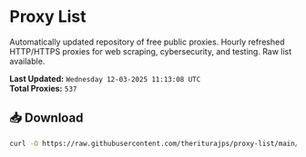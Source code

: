# Proxy List

Automatically updated repository of free public proxies. Hourly refreshed HTTP/HTTPS proxies for web scraping, cybersecurity, and testing. Raw list available.

**Last Updated:** `Wednesday 12-03-2025 11:13:08 UTC`  
**Total Proxies:** `537`

## 📥 Download
```bash
curl -O https://raw.githubusercontent.com/theriturajps/proxy-list/main/proxies.txt
